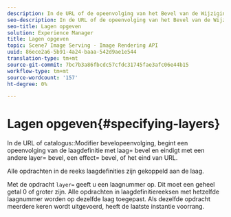 ```yaml
---
description: In de URL of de opeenvolging van het Bevel van de Wijzigingsbevel van de catalogus, begint een opeenvolging van de laagdefinitie met laag= bevel en eindigt met een ander layer= bevel, een effect= bevel, of het eind van URL.
seo-description: In de URL of de opeenvolging van het Bevel van de Wijzigingsbevel van de catalogus, begint een opeenvolging van de laagdefinitie met laag= bevel en eindigt met een ander layer= bevel, een effect= bevel, of het eind van URL.
seo-title: Lagen opgeven
solution: Experience Manager
title: Lagen opgeven
topic: Scene7 Image Serving - Image Rendering API
uuid: 86ece2a6-5b91-4a24-baaa-542d9ae1e544
translation-type: tm+mt
source-git-commit: 7bc7b3a86fbcdc57cfdc31745fae3afc06e44b15
workflow-type: tm+mt
source-wordcount: '157'
ht-degree: 0%

---
```



# Lagen opgeven{#specifying-layers}

In de URL of catalogus::Modifier bevelopeenvolging, begint een opeenvolging van de laagdefinitie met laag= bevel en eindigt met een andere layer= bevel, een effect= bevel, of het eind van URL.

Alle opdrachten in de reeks laagdefinities zijn gekoppeld aan de laag.

Met de opdracht `layer=` geeft u een laagnummer op. Dit moet een geheel getal 0 of groter zijn. Alle opdrachten in laagdefinitiereeksen met hetzelfde laagnummer worden op dezelfde laag toegepast. Als dezelfde opdracht meerdere keren wordt uitgevoerd, heeft de laatste instantie voorrang.
